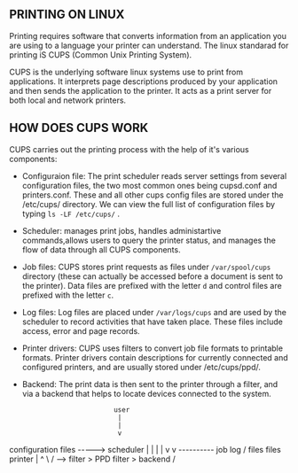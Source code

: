 ## PRINTING ON LINUX
Printing requires software that converts information from an application you are using
to a language your printer can understand. The linux standarad for printing iS CUPS
(Common Unix Printing System).

CUPS is the underlying software linux systems use to print from applications. It interprets
page descriptions produced by your application and then sends the application to the printer.
It acts as a print server for both local and network printers.

## HOW DOES CUPS WORK
CUPS carries out the printing process with the help of it's various components:

- Configuraion file: The print scheduler reads server settings from several 
  configuration files, the two most common ones being cupsd.conf and printers.conf.
  These and all other cups config files are stored under the /etc/cups/ directory.
  We can view the full list of configuration files by typing `ls -LF /etc/cups/` .

- Scheduler: manages print jobs, handles administartive commands,allows users to
  query the printer status, and manages the flow of data through all CUPS components.

- Job files: CUPS stores print requests as files under `/var/spool/cups` directory (these
  can actually be accessed before a document is sent to the printer). Data files are 
  prefixed with the letter  `d` and control files are prefixed with the letter `c`.

- Log files: Log files are placed under `/var/logs/cups` and are used by the scheduler to 
  record activities that have taken place. These files include access, error and page records.

- Printer drivers: CUPS uses filters to convert job file formats to printable formats. 
  Printer drivers contain descriptions for currently connected and configured printers, 
  and are usually stored under /etc/cups/ppd/. 

- Backend: The print data is then sent to the printer through a filter, and via a backend
  that helps to locate devices connected to the system.


                             user
                              |
                              |
                              v
configuration files -----> scheduler
                            |    |
                            |    |
                            v    v
              ----------   job  log
            /             files files          printer
            |                                     ^
            \                                    /
              --> filter > PPD filter > backend /           